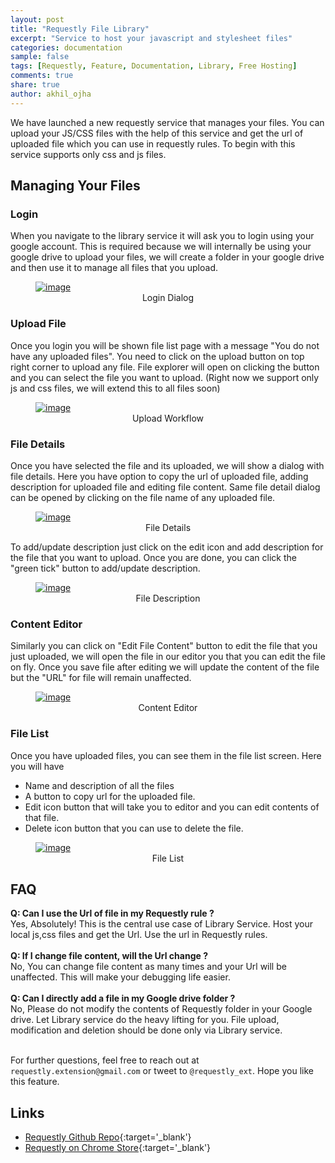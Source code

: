 ```yaml
---
layout: post
title: "Requestly File Library"
excerpt: "Service to host your javascript and stylesheet files"
categories: documentation
sample: false
tags: [Requestly, Feature, Documentation, Library, Free Hosting]
comments: true
share: true
author: akhil_ojha
---
```


We have launched a new requestly service that manages your files.
You can upload your JS/CSS files with the help of this service and
get the url of uploaded file which you can use in requestly rules. To begin with this service supports only css and js files.

## Managing Your Files

### Login

When you navigate to the library service it will ask you to login using your google account.
This is required because we will internally be using your google drive to upload your files,
we will create a folder in your google drive and then use it to manage all files that you upload.

<figure>
  <a href="{{ site.baseurl }}/images/documentation/library-service/login.png">
  	<img src="{{ site.baseurl }}/images/documentation/library-service/login.png" alt="image">
  </a>
  <figcaption><center>Login Dialog</center></figcaption>
</figure>

### Upload File

Once you login you will be shown file list page with a message "You do not have any uploaded files".
You need to click on the upload button on top right corner to upload any file.
File explorer will open on clicking the button and you can select the file you want to upload.
(Right now we support only js and css files, we will extend this to all files soon)

<figure>
  <a href="{{ site.baseurl }}/images/documentation/library-service/upload.png">
  	<img src="{{ site.baseurl }}/images/documentation/library-service/upload.png" alt="image">
  </a>
  <figcaption><center>Upload Workflow</center></figcaption>
</figure>

### File Details

Once you have selected the file and its uploaded, we will show a dialog with file details.
Here you have option to copy the url of uploaded file, adding description for uploaded file and editing file content.
Same file detail dialog can be opened by clicking on the file name of any uploaded file.

<figure>
  <a href="{{ site.baseurl }}/images/documentation/library-service/filedetails.png">
  	<img src="{{ site.baseurl }}/images/documentation/library-service/filedetails.png" alt="image">
  </a>
  <figcaption><center>File Details</center></figcaption>
</figure>

To add/update description just click on the edit icon and add description for the file that you want to upload.
Once you are done, you can click the "green tick" button to add/update description.

<figure>
  <a href="{{ site.baseurl }}/images/documentation/library-service/filedetails_2.png">
  	<img src="{{ site.baseurl }}/images/documentation/library-service/filedetails_2.png" alt="image">
  </a>
  <figcaption><center>File Description</center></figcaption>
</figure>

### Content Editor

Similarly you can click on "Edit File Content" button to edit the file that you just uploaded,
we will open the file in our editor you that you can edit the file on fly.
Once you save file after editing we will update the content of the file but the "URL" for file will remain unaffected.

<figure>
  <a href="{{ site.baseurl }}/images/documentation/library-service/editor.png">
  	<img src="{{ site.baseurl }}/images/documentation/library-service/editor.png" alt="image">
  </a>
  <figcaption><center>Content Editor</center></figcaption>
</figure>

### File List

Once you have uploaded files, you can see them in the file list screen. Here you will have

- Name and description of all the files
- A button to copy url for the uploaded file.
- Edit icon button that will take you to editor and you can edit contents of that file.
- Delete icon button that you can use to delete the file.

<figure>
  <a href="{{ site.baseurl }}/images/documentation/library-service/fileindex.png">
  	<img src="{{ site.baseurl }}/images/documentation/library-service/fileindex.png" alt="image">
  </a>
  <figcaption><center>File List</center></figcaption>
</figure>

## FAQ

<div>
  <strong> Q: Can I use the Url of file in my Requestly rule ?</strong>
  <div>Yes, Absolutely! This is the central use case of Library Service. Host your local js,css files and get the Url.
    Use the url in Requestly rules.
  </div>
  <br/>
</div>

<div>
  <strong> Q: If I change file content, will the Url change ?</strong>
  <div>No, You can change file content as many times and your Url will be unaffected. This will make your debugging life easier.</div>
  <br/>
</div>

<div>
  <strong> Q: Can I directly add a file in my Google drive folder ? </strong>
  <div> No, Please do not modify the contents of Requestly folder in your Google drive.
  Let Library service do the heavy lifting for you. File upload, modification and deletion should be done only via Library service.
  </div>
  <br/>
</div>

For further questions, feel free to reach out at `requestly.extension@gmail.com` or tweet to `@requestly_ext`. Hope you like this feature.

## Links
- [Requestly Github Repo](https://github.com/requestly/requestly-issues){:target='_blank'}
- [Requestly on Chrome Store](https://chrome.google.com/webstore/detail/requestly/mdnleldcmiljblolnjhpnblkcekpdkpa){:target='_blank'}